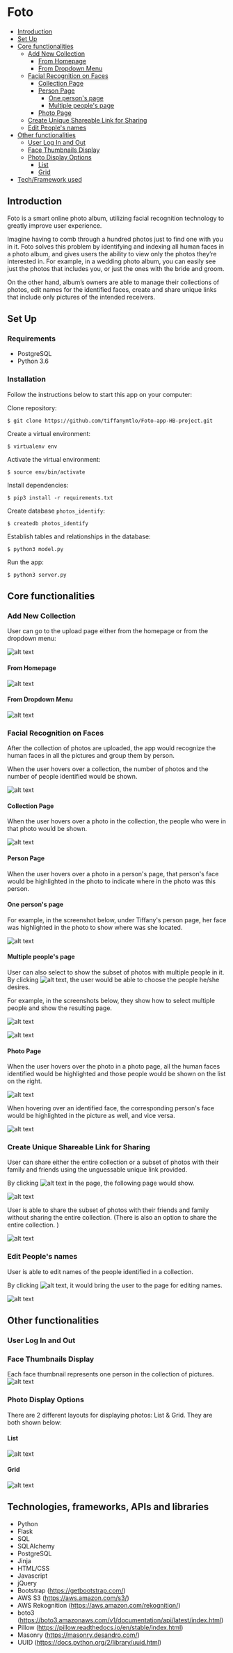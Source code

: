 # Foto

- [Introduction](#introduction)
- [Set Up](#set-up)
- [Core functionalities](#core-functionalities)
    - [Add New Collection](#Add-new-collection)
        - [From Homepage](#from-homepage)
        - [From Dropdown Menu](#from-dropdown-menu)
    - [Facial Recognition on Faces](#facial-recognition-on-faces)
        - [Collection Page](#collection-page)
        - [Person Page](#person-page)
            - [One person's page](#one-persons-page)
            - [Multiple people's page](#multiple-peoples-page)
        - [Photo Page](#photo-page)
    - [Create Unique Shareable Link for Sharing](#create-unique-shareable-link-for-sharing)
    - [Edit People's names](#edit-peoples-names)
- [Other functionalities](#other-functionalities)
    - [User Log In and Out](#user-log-in-and-out)
    - [Face Thumbnails Display](#face-thumbnails-display)
    - [Photo Display Options](#photo-display-options)
        - [List](#list)
        - [Grid](#grid)
- [Tech/Framework used](#technologies-frameworks-apis-and-libraries)


## Introduction

Foto is a smart online photo album, utilizing facial recognition technology to greatly improve user experience.

Imagine having to comb through a hundred photos just to find one with you in it. Foto solves this problem by identifying and indexing all human faces in a photo album, and gives users the ability to view only the photos they’re interested in. For example, in a wedding photo album, you can easily see just the photos that includes you, or just the ones with the bride and groom.

On the other hand, album’s owners are able to manage their collections of photos, edit names for the identified faces, create and share unique links that include only pictures of the intended receivers.

## Set Up

### Requirements
- PostgreSQL
- Python 3.6

### Installation
Follow the instructions below to start this app on your computer:

Clone repository:
```
$ git clone https://github.com/tiffanymtlo/Foto-app-HB-project.git
```

Create a virtual environment:
```
$ virtualenv env
```

Activate the virtual environment:
```
$ source env/bin/activate
```

Install dependencies:
```
$ pip3 install -r requirements.txt
```

Create database `photos_identify`:
```
$ createdb photos_identify
```

Establish tables and relationships in the database:
```
$ python3 model.py
```

Run the app:
```
$ python3 server.py
```

## Core functionalities

### Add New Collection

User can go to the upload page either from the homepage or from the dropdown menu:

![alt text](https://github.com/tiffanymtlo/Foto-app-HB-project/blob/master/screenshots-for-README/upload_page.png "Upload Page")

#### From Homepage

![alt text](https://github.com/tiffanymtlo/Foto-app-HB-project/blob/master/screenshots-for-README/upload_from_homepage.png "Upload from Homepage")

#### From Dropdown Menu

![alt text](https://github.com/tiffanymtlo/Foto-app-HB-project/blob/master/screenshots-for-README/upload_from_dropdown.png "Upload from Dropdown")

### Facial Recognition on Faces
After the collection of photos are uploaded, the app would recognize the human faces in all the pictures and group them by person.

When the user hovers over a collection, the number of photos and the number of people identified would be shown.

![alt text](https://github.com/tiffanymtlo/Foto-app-HB-project/blob/master/screenshots-for-README/all_collections.png "homepage")

#### Collection Page

When the user hovers over a photo in the collection, the people who were in that photo would be shown.

![alt text](https://github.com/tiffanymtlo/Foto-app-HB-project/blob/master/screenshots-for-README/collection_page.png "collection page")

#### Person Page

When the user hovers over a photo in a person's page, that person's face would be highlighted in the photo to indicate where in the photo was this person.

#### One person's page

For example, in the screenshot below, under Tiffany's person page, her face was highlighted in the photo to show where was she located.

![alt text](https://github.com/tiffanymtlo/Foto-app-HB-project/blob/master/screenshots-for-README/person_page.png "person page")

#### Multiple people's page

User can also select to show the subset of photos with multiple people in it. By clicking  ![alt text](https://github.com/tiffanymtlo/Foto-app-HB-project/blob/master/screenshots-for-README/filter_icon.png "filter icon"), the user would be able to choose the people he/she desires.

For example, in the screenshots below, they show how to select multiple people and show the resulting page.

 ![alt text](https://github.com/tiffanymtlo/Foto-app-HB-project/blob/master/screenshots-for-README/filter_multiple_people.png "selecting multiple people")

  ![alt text](https://github.com/tiffanymtlo/Foto-app-HB-project/blob/master/screenshots-for-README/multiple_people_page.png "person page")


#### Photo Page

When the user hovers over the photo in a photo page, all the human faces identified would be highlighted and those people would be shown on the list on the right.

 ![alt text](https://github.com/tiffanymtlo/Foto-app-HB-project/blob/master/screenshots-for-README/photo_page.png "photo page")

 When hovering over an identified face, the corresponding person's face would be highlighted in the picture as well, and vice versa.

  ![alt text](https://github.com/tiffanymtlo/Foto-app-HB-project/blob/master/screenshots-for-README/photo_page_hovering.png "photo page")

### Create Unique Shareable Link for Sharing

User can share either the entire collection or a subset of photos with their family and friends using the unguessable unique link provided.

By clicking ![alt text](https://github.com/tiffanymtlo/Foto-app-HB-project/blob/master/screenshots-for-README/share_icon.png "get shareable link") in the page, the following page would show.

![alt text](https://github.com/tiffanymtlo/Foto-app-HB-project/blob/master/screenshots-for-README/show_shareable_link.png "get shareable link")

User is able to share the subset of photos with their friends and family without sharing the entire collection. (There is also an option to share the entire collection. )

![alt text](https://github.com/tiffanymtlo/Foto-app-HB-project/blob/master/screenshots-for-README/go_to_shareable_link.png "get shareable link")

### Edit People's names

User is able to edit names of the people identified in a collection.

By clicking ![alt text](https://github.com/tiffanymtlo/Foto-app-HB-project/blob/master/screenshots-for-README/edit_icon.png "edit names"), it would bring the user to the page for editing names.

![alt text](https://github.com/tiffanymtlo/Foto-app-HB-project/blob/master/screenshots-for-README/edit_names_page.png "edit names")

## Other functionalities

### User Log In and Out


### Face Thumbnails Display

Each face thumbnail represents one person in the collection of pictures.
![alt text](https://github.com/tiffanymtlo/Foto-app-HB-project/blob/master/screenshots-for-README/face_thumbnails.png "face thumbnails")

### Photo Display Options

There are 2 different layouts for displaying photos: List & Grid. They are both shown below:

#### List

![alt text](https://github.com/tiffanymtlo/Foto-app-HB-project/blob/master/screenshots-for-README/person_page.png "list display")

#### Grid

![alt text](https://github.com/tiffanymtlo/Foto-app-HB-project/blob/master/screenshots-for-README/grid_display.png "grid display")


## Technologies, frameworks, APIs and libraries
- Python
- Flask
- SQL
- SQLAlchemy
- PostgreSQL
- Jinja
- HTML/CSS
- Javascript
- jQuery
- Bootstrap (https://getbootstrap.com/)
- AWS S3 (https://aws.amazon.com/s3/)
- AWS Rekognition (https://aws.amazon.com/rekognition/)
- boto3 (https://boto3.amazonaws.com/v1/documentation/api/latest/index.html)
- Pillow (https://pillow.readthedocs.io/en/stable/index.html)
- Masonry (https://masonry.desandro.com/)
- UUID (https://docs.python.org/2/library/uuid.html)
